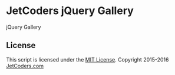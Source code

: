 # JetCoders jQuery Gallery
jQuery Gallery

## License

This script is licensed under the [MIT License](LICENSE.txt).
Copyright 2015-2016 [JetCoders.com](http://jetcoders.com/contact)